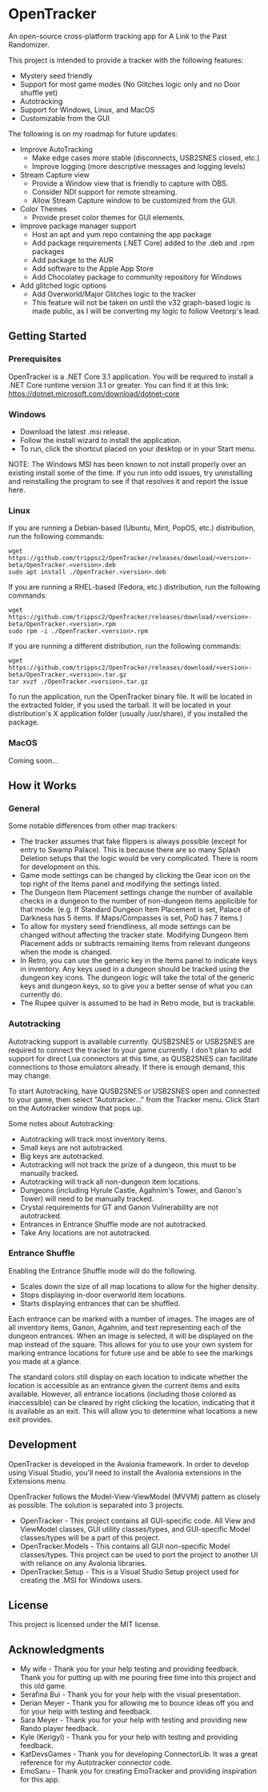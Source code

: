 # OpenTracker
An open-source cross-platform tracking app for A Link to the Past Randomizer.

This project is intended to provide a tracker with the following features:
- Mystery seed friendly
- Support for most game modes (No Glitches logic only and no Door shuffle yet)
- Autotracking
- Support for Windows, Linux, and MacOS
- Customizable from the GUI

The following is on my roadmap for future updates:
- Improve AutoTracking
  - Make edge cases more stable (disconnects, USB2SNES closed, etc.)
  - Improve logging (more descriptive messages and logging levels)
- Stream Capture view
  - Provide a Window view that is friendly to capture with OBS.
  - Consider NDI support for remote streaming.
  - Allow Stream Capture window to be customized from the GUI.
- Color Themes
  - Provide preset color themes for GUI elements.
- Improve package manager support
  - Host an apt and yum repo containing the app package
  - Add package requirements (.NET Core) added to the .deb and .rpm packages
  - Add package to the AUR
  - Add software to the Apple App Store
  - Add Chocolatey package to community repository for Windows
- Add glitched logic options
  - Add Overworld/Major Glitches logic to the tracker
  - This feature will not be taken on until the v32 graph-based logic is made public, as I will be converting my logic to follow Veetorp's lead.

## Getting Started

### Prerequisites

OpenTracker is a .NET Core 3.1 application.  You will be required to install a .NET Core runtime version 3.1 or greater.  You can find it at this link: https://dotnet.microsoft.com/download/dotnet-core

### Windows

- Download the latest .msi release.
- Follow the install wizard to install the application.
- To run, click the shortcut placed on your desktop or in your Start menu.

NOTE: The Windows MSI has been known to not install properly over an existing install some of the time.  If you run into odd issues, try uninstalling and reinstalling the program to see if that resolves it and report the issue here.

### Linux

If you are running a Debian-based (Ubuntu, Mint, PopOS, etc.) distribution, run the following commands:

```
wget https://github.com/trippsc2/OpenTracker/releases/download/<version>-beta/OpenTracker.<version>.deb
sudo apt install ./OpenTracker.<version>.deb
```

If you are running a RHEL-based (Fedora, etc.) distribution, run the following commands:

```
wget https://github.com/trippsc2/OpenTracker/releases/download/<version>-beta/OpenTracker.<version>.rpm
sudo rpm -i ./OpenTracker.<version>.rpm
```

If you are running a different distribution, run the following commands:

```
wget https://github.com/trippsc2/OpenTracker/releases/download/<version>-beta/OpenTracker.<version>.tar.gz
tar xvzf ./OpenTracker.<version>.tar.gz
```

To run the application, run the OpenTracker binary file.  It will be located in the extracted folder, if you used the tarball.  It will be located in your distribution's X application folder (usually /usr/share), if you installed the package.

### MacOS

Coming soon...

## How it Works

### General

Some notable differences from other map trackers:

- The tracker assumes that fake flippers is always possible (except for entry to Swamp Palace).  This is because there are so many Splash Deletion setups that the logic would be very complicated.  There is room for development on this.
- Game mode settings can be changed by clicking the Gear icon on the top right of the Items panel and modifying the settings listed.
- The Dungeon Item Placement settings change the number of available checks in a dungeon to the number of non-dungeon items applicible for that mode.  (e.g. If Standard Dungeon Item Placement is set, Palace of Darkness has 5 items.  If Maps/Compasses is set, PoD has 7 items.)
- To allow for mystery seed friendliness, all mode settings can be changed without affecting the tracker state.  Modifying Dungeon Item Placement adds or subtracts remaining items from relevant dungeons when the mode is changed.
- In Retro, you can use the generic key in the Items panel to indicate keys in inventory.  Any keys used in a dungeon should be tracked using the dungeon key icons.  The dungeon logic will take the total of the generic keys and dungeon keys, so to give you a better sense of what you can currently do.
- The Rupee quiver is assumed to be had in Retro mode, but is trackable.

### Autotracking

Autotracking support is available currently.  QUSB2SNES or USB2SNES are required to connect the tracker to your game currently.  I don't plan to add support for direct Lua connectors at this time, as QUSB2SNES can facilitate connections to those emulators already.  If there is enough demand, this may change.

To start Autotracking, have QUSB2SNES or USB2SNES open and connected to your game, then select "Autotracker..." from the Tracker menu.  Click Start on the Autotracker window that pops up.

Some notes about Autotracking:

- Autotracking will track most inventory items.
- Small keys are not autotracked.
- Big keys are autotracked.
- Autotracking will not track the prize of a dungeon, this must to be manually tracked.
- Autotracking will track all non-dungeon item locations.
- Dungeons (including Hyrule Castle, Agahnim's Tower, and Ganon's Tower) will need to be manually tracked.
- Crystal requirements for GT and Ganon Vulnerability are not autotracked.
- Entrances in Entrance Shuffle mode are not autotracked.
- Take Any locations are not autotracked.

### Entrance Shuffle

Enabling the Entrance Shuffle mode will do the following.

- Scales down the size of all map locations to allow for the higher density.
- Stops displaying in-door overworld item locations.
- Starts displaying entrances that can be shuffled.

Each entrance can be marked with a number of images.  The images are of all inventory items, Ganon, Agahnim, and text representing each of the dungeon entrances.  When an image is selected, it will be displayed on the map instead of the square.  This allows for you to use your own system for marking entrance locations for future use and be able to see the markings you made at a glance.

The standard colors still display on each location to indicate whether the location is accessible as an entrance given the current items and exits available.  However, all entrance locations (including those colored as inaccessible) can be cleared by right clicking the location, indicating that it is available as an exit.  This will allow you to determine what locations a new exit provides.

## Development

OpenTracker is developed in the Avalonia framework.  In order to develop using Visual Studio, you'll need to install the Avalonia extensions in the Extensions menu.

OpenTracker follows the Model-View-ViewModel (MVVM) pattern as closely as possible.  The solution is separated into 3 projects.

- OpenTracker - This project contains all GUI-specific code.  All View and ViewModel classes, GUI utility classes/types, and GUI-specific Model classes/types will be a part of this project.
- OpenTracker.Models - This contains all GUI non-specific Model classes/types.  This project can be used to port the project to another UI with reliance on any Avalonia libraries.
- OpenTracker.Setup - This is a Visual Studio Setup project used for creating the .MSI for Windows users.

## License

This project is licensed under the MIT license.

## Acknowledgments

- My wife - Thank you for your help testing and providing feedback.  Thank you for putting up with me pouring free time into this project and this old game.
- Serafina Bui - Thank you for your help with the visual presentation.
- Derian Meyer - Thank you for allowing me to bounce ideas off you and for your help with testing and feedback.
- Sara Meyer - Thank you for your help with testing and providing new Rando player feedback.
- Kyle (Kerigyl) - Thank you for your help with testing and providing feedback.
- KatDevsGames - Thank you for developing ConnectorLib.  It was a great reference for my Autotracker connector code.
- EmoSaru - Thank you for creating EmoTracker and providing inspiration for this app.
